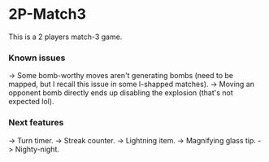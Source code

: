 # 2P-Match3
This is a 2 players match-3 game.

### Known issues
-> Some bomb-worthy moves aren't generating bombs (need to be mapped, but I recall this issue in some l-shapped matches).
-> Moving an opponent bomb directly ends up disabling the explosion (that's not expected lol).

### Next features
-> Turn timer.
-> Streak counter.
-> Lightning item.
-> Magnifying glass tip.
-> Nighty-night.